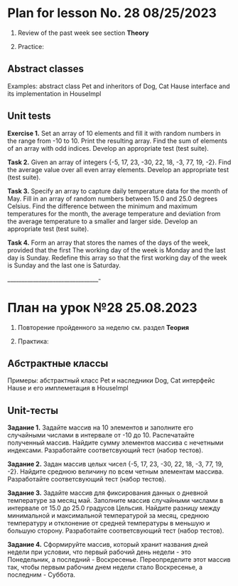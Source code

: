 # Plan for lesson No. 28 08/25/2023

1. Review of the past week
   see section **Theory**

2. Practice:

## Abstract classes
Examples:
abstract class Pet and inheritors of Dog, Cat
Hause interface and its implementation in HouseImpl

## Unit tests
**Exercise 1.**
Set an array of 10 elements and fill it with random numbers in the range from -10 to 10.
Print the resulting array.
Find the sum of elements of an array with odd indices.
Develop an appropriate test (test suite).

**Task 2.**
Given an array of integers {-5, 17, 23, -30, 22, 18, -3, 77, 19, -2}. Find the average
value over all even array elements.
Develop an appropriate test (test suite).

**Task 3.**
Specify an array to capture daily temperature data for the month of May. Fill in
an array of random numbers between 15.0 and 25.0 degrees Celsius. Find
the difference between the minimum and maximum temperatures for the month, the average temperature and
deviation from the average temperature to a smaller and larger side.
Develop an appropriate test (test suite).

**Task 4.**
Form an array that stores the names of the days of the week, provided that the first
The working day of the week is Monday and the last day is Sunday.
Redefine this array so that the first working day of the week is
Sunday and the last one is Saturday.

________________________________-

# План на урок №28 25.08.2023

1. Повторение пройденного за неделю
см. раздел **Теория**

2. Практика:

## Абстрактные классы
Примеры:
абстрактный класс Pet и наследники Dog, Cat
интерфейс Hause и его имплеметация в HouseImpl

## Unit-тесты 
**Задание 1.**
Задайте массив на 10 элементов и заполните его случайными числами в интервале от -10 до 10.
Распечатайте полученный массив.
Найдите сумму элементов массива c нечетными индексами.
Разработайте соответсвующий тест (набор тестов).

**Задание 2.**
Задан массив целых чисел {-5, 17, 23, -30, 22, 18, -3, 77, 19, -2}. Найдите среднюю
величину по всем четным элементам массива.
Разработайте соответсвующий тест (набор тестов).

**Задание 3.**
Задайте массив для фиксирования данных о дневной температуре за месяц май. Заполните
массив случайными числами в интервале от 15.0 до 25.0 градусов Цельсия. Найдите
разницу между минимальной и максимальной температурой за месяц, среднюю температуру и
отклонение от средней температуры в меньшую и большую сторону.
Разработайте соответсвующий тест (набор тестов).

**Задание 4.**
Сформируйте массив, который хранит названия дней недели при условии, что первый
рабочий день недели - это Понедельник, а последний - Воскресенье.
Переопределите этот массив так, чтобы первым рабочим днем недели стало
Воскресенье, а последним - Суббота.

